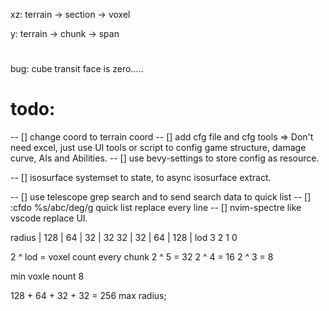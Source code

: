 xz: terrain -> section -> voxel

y: terrain -> chunk -> span

#
bug: cube transit face is zero.....

# todo:

 -- [] change coord to terrain coord
 -- [] add cfg file and cfg tools  => Don't need excel, just use UI tools or script to config game structure, damage curve, AIs and Abilities.
 -- [] use bevy-settings to store config as resource.

 -- [] isosurface systemset to state, to async isosurface extract. 
  

 -- [] use telescope grep search and <c-q> to send search data to quick list
 -- [] :cfdo %s/abc/deg/g  quick list replace every line
 -- [] nvim-spectre like vscode replace UI.



radius | 128 | 64 | 32 | 32  32 | 32 | 64 | 128 |
    lod   3    2    1    0

2 ^ lod = voxel count every chunk
2 ^ 5 = 32
2 ^ 4 = 16
2 ^ 3 = 8

min voxle nount 8

128 + 64 + 32 + 32 = 256 max radius;


